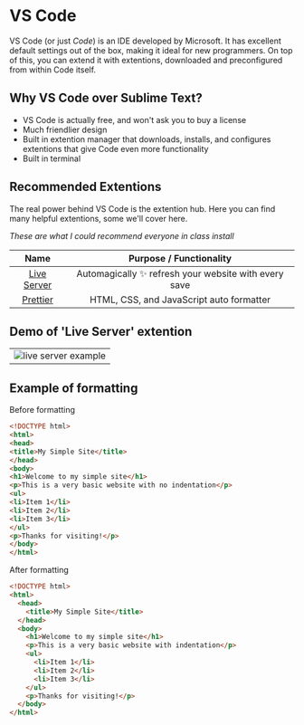 # VS Code
VS Code (or just *Code*) is an IDE developed by Microsoft. It has excellent default settings out of the box, making it ideal for new programmers. On top of this, you can extend it with extentions, downloaded and preconfigured from within Code itself.

## Why VS Code over Sublime Text?
- VS Code is actually free, and won't ask you to buy a license
- Much friendlier design
- Built in extention manager that downloads, installs, and configures extentions that give Code even more functionality
- Built in terminal

## Recommended Extentions
The real power behind VS Code is the extention hub. Here you can find many helpful extentions, some we'll cover here. 

*These are what I could recommend everyone in class install*

|                                           Name                                           |               Purpose / Functionality                |
| :--------------------------------------------------------------------------------------: | :--------------------------------------------------: |
| [Live Server](https://marketplace.visualstudio.com/items?itemName=ritwickdey.LiveServer) | Automagically ✨ refresh your website with every save |
|  [Prettier](https://marketplace.visualstudio.com/items?itemName=esbenp.prettier-VSCode)  |       HTML, CSS, and JavaScript auto formatter       |


## Demo of 'Live Server' extention
|                                                                                                                                                 |
| :---------------------------------------------------------------------------------------------------------------------------------------------: |
| ![live server example](https://github.com/ritwickdey/vscode-live-server/raw/HEAD/images/Screenshot/vscode-live-server-explorer-menu-demo-1.gif) |

## Example of formatting
Before formatting
```html
<!DOCTYPE html>
<html>
<head>
<title>My Simple Site</title>
</head>
<body>
<h1>Welcome to my simple site</h1>
<p>This is a very basic website with no indentation</p>
<ul>
<li>Item 1</li>
<li>Item 2</li>
<li>Item 3</li>
</ul>
<p>Thanks for visiting!</p>
</body>
</html>
```

After formatting
```html
<!DOCTYPE html>
<html>
  <head>
    <title>My Simple Site</title>
  </head>
  <body>
    <h1>Welcome to my simple site</h1>
    <p>This is a very basic website with indentation</p>
    <ul>
      <li>Item 1</li>
      <li>Item 2</li>
      <li>Item 3</li>
    </ul>
    <p>Thanks for visiting!</p>
  </body>
</html>
```